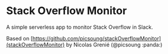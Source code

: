 # Stack Overflow Monitor

A simple serverless app to monitor Stack Overflow in Slack.

Based on [https://github.com/picsoung/stackOverflowMonitor](stackOverflowMonitor) by Nicolas Grenié (@picsoung :panda:)
